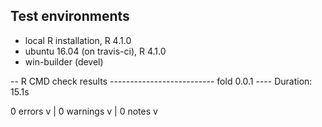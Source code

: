 ## Test environments
* local R installation, R 4.1.0
* ubuntu 16.04 (on travis-ci), R 4.1.0
* win-builder (devel)

-- R CMD check results -------------------------- fold 0.0.1 ----
Duration: 15.1s

0 errors v | 0 warnings v | 0 notes v
